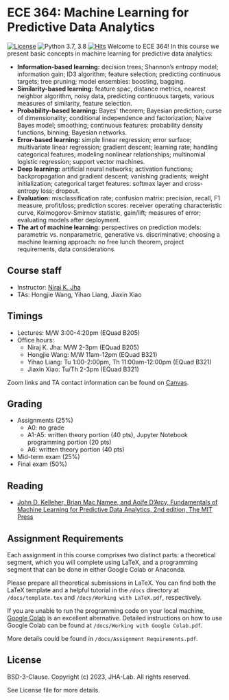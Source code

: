 # ECE 364: Machine Learning for Predictive Data Analytics

[![License](https://img.shields.io/badge/License-BSD%203--Clause-red.svg)](https://github.com/JHA-Lab/ece364_2024/main/LICENSE)
![Python 3.7, 3.8](https://img.shields.io/badge/python-3.11-blue.svg)
[![Hits](https://hits.seeyoufarm.com/api/count/incr/badge.svg?url=https%3A%2F%2Fgithub.com%2Fjha-lab%2Fece364_2024&count_bg=%2379C83D&title_bg=%23555555&icon=&icon_color=%23E7E7E7&title=hits&edge_flat=false)](https://hits.seeyoufarm.com)
Welcome to ECE 364! In this course we present basic concepts in machine learning for predictive data analytics:
* **Information-based learning:** decision trees; Shannon’s entropy model; information gain; ID3 algorithm; feature selection; predicting continuous targets; tree pruning; model ensembles: boosting, bagging.
* **Similarity-based learning:** feature spac, distance metrics, nearest neighbor algorithm, noisy data, predicting continuous targets, various measures of similarity, feature selection.
* **Probability-based learning:** Bayes' theorem; Bayesian prediction; curse of dimensionality; conditional independence and factorization; Naive Bayes model; smoothing; continuous features: probability density functions, binning; Bayesian networks. 
* **Error-based learning:**  simple linear regression; error surface; multivariate linear regression; gradient descent; learning rate; handling categorical features; modeling nonlinear relationships; multinomial logistic regression; support vector machines.
* **Deep learning:** artificial neural networks; activation functions; backpropagation and gradient descent; vanishing gradients; weight initialization; categorical target features: softmax layer and cross-entropy loss; dropout.
* **Evaluation:** misclassification rate; confusion matrix: precision, recall, F1 measure, profit/loss; prediction scores: receiver operating characteristic curve, Kolmogorov-Smirnov statistic, gain/lift; measures of error; evaluating models after deployment.
* **The art of machine learning:** perspectives on prediction models: parametric vs. nonparametric, generative vs. discriminative; choosing a machine learning approach: no free lunch theorem, project requirements, data considerations.



## Course staff

* Instructor: [Niraj K. Jha](https://www.princeton.edu/~jha/)
* TAs: Hongjie Wang, Yihao Liang, Jiaxin Xiao

## Timings

* Lectures: M/W 3:00-4:20pm (EQuad B205)
* Office hours:
    * Niraj K. Jha: M/W 2-3pm (EQuad B205)
    * Hongjie Wang: M/W 11am-12pm (EQuad B321)
    * Yihao Liang: Tu 1:00-2:00pm, Th 11:00am-12:00pm (EQuad B321)
    * Jiaxin Xiao: Tu/Th 2-3pm (EQuad B321)

Zoom links and TA contact information can be found on [Canvas](https://canvas.princeton.edu/).

 ## Grading

 * Assignments (25%)
    * A0: no grade
    * A1-A5: written theory portion (40 pts), Jupyter Notebook programming portion (20 pts)
    * A6: written theory portion (40 pts)
 * Mid-term exam (25%)
 * Final exam (50%)

## Reading

* [John D. Kelleher, Brian Mac Namee, and Aoife D’Arcy, Fundamentals of Machine Learning for Predictive Data Analytics, 2nd edition, The MIT Press](https://mitpress.mit.edu/books/fundamentals-machine-learning-predictive-data-analytics-second-edition)

## Assignment Requirements

Each assignment in this course comprises two distinct parts: a theoretical segment, which you will complete using LaTeX, and a programming segment that can be done in either Google Colab or Anaconda.

Please prepare all theoretical submissions in LaTeX. You can find both the LaTeX template and a helpful tutorial in the `/docs` directory at `/docs/template.tex` and `/docs/Working with LaTeX.pdf`, respectively.

If you are unable to run the programming code on your local machine, [Google Colab](https://colab.research.google.com/) is an excellent alternative. Detailed instructions on how to use Google Colab can be found at `/docs/Working with Google Colab.pdf`.

More details could be found in `/docs/Assignment Requirements.pdf`.

## License

BSD-3-Clause. 
Copyright (c) 2023, JHA-Lab.
All rights reserved.

See License file for more details.
